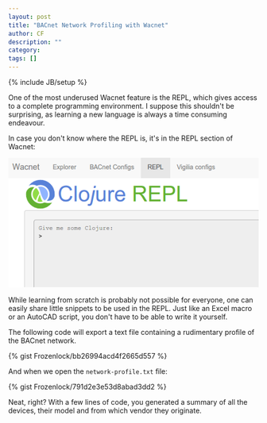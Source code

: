 ```yaml
---
layout: post
title: "BACnet Network Profiling with Wacnet"
author: CF
description: ""
category: 
tags: []
---
```

{% include JB/setup %}

One of the most underused Wacnet feature is the REPL, which gives
access to a complete programming environment. I suppose this shouldn't
be surprising, as learning a new language is always a time consuming
endeavour.

In case you don't know where the REPL is, it's in the REPL section of
Wacnet:

![Wacnet REPL](/images/wacnet-repl.png "Wacnet REPL")

While learning from scratch is probably not possible for everyone, one
can easily share little snippets to be used in the REPL. Just like an
Excel macro or an AutoCAD script, you don't have to be able to write
it yourself.


The following code will export a text file containing a rudimentary
profile of the BACnet network.

{% gist Frozenlock/bb26994acd4f2665d557 %}

And when we open the `network-profile.txt` file:

{% gist Frozenlock/791d2e3e53d8abad3dd2 %}

Neat, right?
With a few lines of code, you generated a summary of all
the devices, their model and from which vendor they originate.
